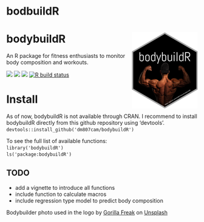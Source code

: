 bodbuildR
================

# bodybuildR <img src="man/figures/logo.png" align="right"  height="200" />

An R package for fitness enthusiasts to monitor body composition and
workouts.

[![](https://img.shields.io/badge/lifecycle-maturing-blue.svg)](https://lifecycle.r-lib.org/articles/stages.html#maturing)
[![](https://img.shields.io/github/last-commit/dm807cam/bodybuildR.svg)](https://github.com/dm807cam/bodybuildR/commits/main)
[![](https://codecov.io/gh/dm807cam/bodybuildR/branch/main/graph/badge.svg)](https://codecov.io/gh/dm807cam/bodybuildR)
[![R build
status](https://github.com/dm807cam/bodybuildR/workflows/R-CMD-check/badge.svg)](https://github.com/dm807cam/bodybuildR/actions)

# Install

As of now, bodybuildR is not available through CRAN. I recommend to
install bodybuildR directly from this github repository using
‘devtools’.</br> `devtools::install_github('dm807cam/bodybuildR')`

To see the full list of available functions:</br>
`library('bodybuildR')`</br> `ls('package:bodybuildR')`</br>

## TODO

-   add a vignette to introduce all functions
-   include function to calculate macros
-   include regression type model to predict body composition

Bodybuilder photo used in the logo by
<a href="https://unsplash.com/@gorillafreak?utm_source=unsplash&utm_medium=referral&utm_content=creditCopyText">Gorilla
Freak</a> on
<a href="https://unsplash.com/s/photos/bodybuilding?utm_source=unsplash&utm_medium=referral&utm_content=creditCopyText">Unsplash</a>
